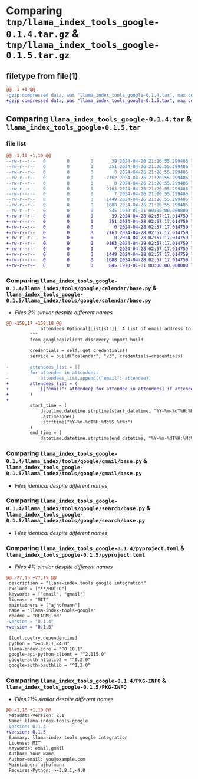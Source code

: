 # Comparing `tmp/llama_index_tools_google-0.1.4.tar.gz` & `tmp/llama_index_tools_google-0.1.5.tar.gz`

## filetype from file(1)

```diff
@@ -1 +1 @@
-gzip compressed data, was "llama_index_tools_google-0.1.4.tar", max compression
+gzip compressed data, was "llama_index_tools_google-0.1.5.tar", max compression
```

## Comparing `llama_index_tools_google-0.1.4.tar` & `llama_index_tools_google-0.1.5.tar`

### file list

```diff
@@ -1,10 +1,10 @@
--rw-r--r--   0        0        0       39 2024-04-26 21:20:55.299486 llama_index_tools_google-0.1.4/README.md
--rw-r--r--   0        0        0      351 2024-04-26 21:20:55.299486 llama_index_tools_google-0.1.4/llama_index/tools/google/__init__.py
--rw-r--r--   0        0        0        0 2024-04-26 21:20:55.299486 llama_index_tools_google-0.1.4/llama_index/tools/google/calendar/__init__.py
--rw-r--r--   0        0        0     7162 2024-04-26 21:20:55.299486 llama_index_tools_google-0.1.4/llama_index/tools/google/calendar/base.py
--rw-r--r--   0        0        0        0 2024-04-26 21:20:55.299486 llama_index_tools_google-0.1.4/llama_index/tools/google/gmail/__init__.py
--rw-r--r--   0        0        0     9163 2024-04-26 21:20:55.299486 llama_index_tools_google-0.1.4/llama_index/tools/google/gmail/base.py
--rw-r--r--   0        0        0        7 2024-04-26 21:20:55.299486 llama_index_tools_google-0.1.4/llama_index/tools/google/search/__init__.py
--rw-r--r--   0        0        0     1449 2024-04-26 21:20:55.299486 llama_index_tools_google-0.1.4/llama_index/tools/google/search/base.py
--rw-r--r--   0        0        0     1688 2024-04-26 21:20:55.299486 llama_index_tools_google-0.1.4/pyproject.toml
--rw-r--r--   0        0        0      845 1970-01-01 00:00:00.000000 llama_index_tools_google-0.1.4/PKG-INFO
+-rw-r--r--   0        0        0       39 2024-04-28 02:57:17.014759 llama_index_tools_google-0.1.5/README.md
+-rw-r--r--   0        0        0      351 2024-04-28 02:57:17.014759 llama_index_tools_google-0.1.5/llama_index/tools/google/__init__.py
+-rw-r--r--   0        0        0        0 2024-04-28 02:57:17.014759 llama_index_tools_google-0.1.5/llama_index/tools/google/calendar/__init__.py
+-rw-r--r--   0        0        0     7163 2024-04-28 02:57:17.014759 llama_index_tools_google-0.1.5/llama_index/tools/google/calendar/base.py
+-rw-r--r--   0        0        0        0 2024-04-28 02:57:17.014759 llama_index_tools_google-0.1.5/llama_index/tools/google/gmail/__init__.py
+-rw-r--r--   0        0        0     9163 2024-04-28 02:57:17.014759 llama_index_tools_google-0.1.5/llama_index/tools/google/gmail/base.py
+-rw-r--r--   0        0        0        7 2024-04-28 02:57:17.014759 llama_index_tools_google-0.1.5/llama_index/tools/google/search/__init__.py
+-rw-r--r--   0        0        0     1449 2024-04-28 02:57:17.014759 llama_index_tools_google-0.1.5/llama_index/tools/google/search/base.py
+-rw-r--r--   0        0        0     1688 2024-04-28 02:57:17.014759 llama_index_tools_google-0.1.5/pyproject.toml
+-rw-r--r--   0        0        0      845 1970-01-01 00:00:00.000000 llama_index_tools_google-0.1.5/PKG-INFO
```

### Comparing `llama_index_tools_google-0.1.4/llama_index/tools/google/calendar/base.py` & `llama_index_tools_google-0.1.5/llama_index/tools/google/calendar/base.py`

 * *Files 2% similar despite different names*

```diff
@@ -158,17 +158,18 @@
             attendees Optional[List[str]]: A list of email address to invite to the event
         """
         from googleapiclient.discovery import build
 
         credentials = self._get_credentials()
         service = build("calendar", "v3", credentials=credentials)
 
-        attendees_list = []
-        for attendee in attendees:
-            attendees_list.append({"email": attendee})
+        attendees_list = (
+            [{"email": attendee} for attendee in attendees] if attendees else []
+        )
+
         start_time = (
             datetime.datetime.strptime(start_datetime, "%Y-%m-%dT%H:%M:%S%z")
             .astimezone()
             .strftime("%Y-%m-%dT%H:%M:%S.%f%z")
         )
         end_time = (
             datetime.datetime.strptime(end_datetime, "%Y-%m-%dT%H:%M:%S%z")
```

### Comparing `llama_index_tools_google-0.1.4/llama_index/tools/google/gmail/base.py` & `llama_index_tools_google-0.1.5/llama_index/tools/google/gmail/base.py`

 * *Files identical despite different names*

### Comparing `llama_index_tools_google-0.1.4/llama_index/tools/google/search/base.py` & `llama_index_tools_google-0.1.5/llama_index/tools/google/search/base.py`

 * *Files identical despite different names*

### Comparing `llama_index_tools_google-0.1.4/pyproject.toml` & `llama_index_tools_google-0.1.5/pyproject.toml`

 * *Files 4% similar despite different names*

```diff
@@ -27,15 +27,15 @@
 description = "llama-index tools google integration"
 exclude = ["**/BUILD"]
 keywords = ["email", "gmail"]
 license = "MIT"
 maintainers = ["ajhofmann"]
 name = "llama-index-tools-google"
 readme = "README.md"
-version = "0.1.4"
+version = "0.1.5"
 
 [tool.poetry.dependencies]
 python = ">=3.8.1,<4.0"
 llama-index-core = "^0.10.1"
 google-api-python-client = "^2.115.0"
 google-auth-httplib2 = "^0.2.0"
 google-auth-oauthlib = "^1.2.0"
```

### Comparing `llama_index_tools_google-0.1.4/PKG-INFO` & `llama_index_tools_google-0.1.5/PKG-INFO`

 * *Files 11% similar despite different names*

```diff
@@ -1,10 +1,10 @@
 Metadata-Version: 2.1
 Name: llama-index-tools-google
-Version: 0.1.4
+Version: 0.1.5
 Summary: llama-index tools google integration
 License: MIT
 Keywords: email,gmail
 Author: Your Name
 Author-email: you@example.com
 Maintainer: ajhofmann
 Requires-Python: >=3.8.1,<4.0
```

